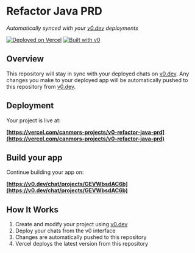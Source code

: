 # Refactor Java PRD

*Automatically synced with your [v0.dev](https://v0.dev) deployments*

[![Deployed on Vercel](https://img.shields.io/badge/Deployed%20on-Vercel-black?style=for-the-badge&logo=vercel)](https://vercel.com/canmors-projects/v0-refactor-java-prd)
[![Built with v0](https://img.shields.io/badge/Built%20with-v0.dev-black?style=for-the-badge)](https://v0.dev/chat/projects/GEVWbsdAC6b)

## Overview

This repository will stay in sync with your deployed chats on [v0.dev](https://v0.dev).
Any changes you make to your deployed app will be automatically pushed to this repository from [v0.dev](https://v0.dev).

## Deployment

Your project is live at:

**[https://vercel.com/canmors-projects/v0-refactor-java-prd](https://vercel.com/canmors-projects/v0-refactor-java-prd)**

## Build your app

Continue building your app on:

**[https://v0.dev/chat/projects/GEVWbsdAC6b](https://v0.dev/chat/projects/GEVWbsdAC6b)**

## How It Works

1. Create and modify your project using [v0.dev](https://v0.dev)
2. Deploy your chats from the v0 interface
3. Changes are automatically pushed to this repository
4. Vercel deploys the latest version from this repository